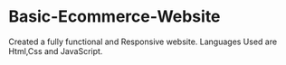 # Basic-Ecommerce-Website
Created a fully functional and Responsive website.
Languages Used are Html,Css and JavaScript.
